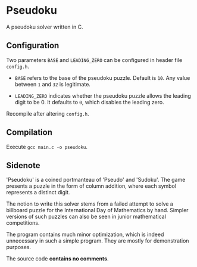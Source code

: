 # Pseudoku

A pseudoku solver written in C.

## Configuration

Two parameters `BASE` and `LEADING_ZERO` can be configured in header file `config.h`.

- `BASE` refers to the base of the pseudoku puzzle. Default is `10`. Any value between `1` and `32` is legitimate.

- `LEADING_ZERO` indicates whether the pseudoku puzzle allows the leading digit to be 0. It defaults to `0`, which disables the leading zero.

Recompile after altering `config.h`.

## Compilation

Execute `gcc main.c -o pseudoku`.

## Sidenote

'Pseudoku' is a coined portmanteau of 'Pseudo' and 'Sudoku'. The game presents a puzzle in the form of column addition, where each symbol represents a distinct digit. 

The notion to write this solver stems from a failed attempt to solve a billboard puzzle for the International Day of Mathematics by hand. Simpler versions of such puzzles can also be seen in junior mathematical competitions.

The program contains much minor optimization, which is indeed unnecessary in such a simple program. They are mostly for demonstration purposes.

The source code **contains no comments**.
